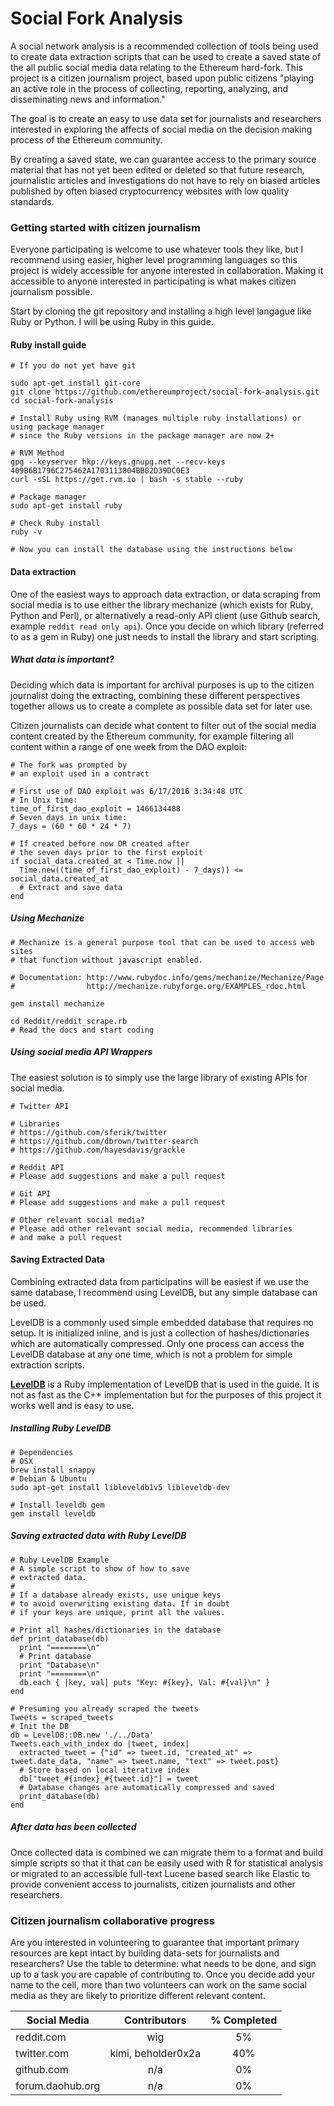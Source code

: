 # Social Fork Analysis
A social network analysis is a recommended collection of tools being used to create data extraction scripts that can be used to create a saved state of the all public social media data relating to the Ethereum hard-fork. This project is a citizen journalism project, based upon public citizens "playing an active role in the process of collecting, reporting, analyzing, and disseminating news and information."

The goal is to create an easy to use data set for journalists and researchers interested in exploring the affects of social media on the decision making process of the Ethereum community.

By creating a saved state, we can guarantee access to the primary source material that has not yet been edited or deleted so that future research, journalistic articles and investigations do not have to rely on biased articles published by often biased cryptocurrency websites with low quality standards.

### Getting started with citizen journalism
Everyone participating is welcome to use whatever tools they like, but I recommend using easier, higher level programming languages so this project is widely accessible for anyone interested in collaboration. Making it accessible to anyone interested in participating is what makes citizen journalism possible. 

Start by cloning the git repository and installing a high level langague like Ruby or Python. I will be using Ruby in this guide.

#### Ruby install guide
````
# If you do not yet have git

sudo apt-get install git-core
git clone https://github.com/ethereumproject/social-fork-analysis.git
cd social-fork-analysis

# Install Ruby using RVM (manages multiple ruby installations) or using package manager
# since the Ruby versions in the package manager are now 2+

# RVM Method
gpg --keyserver hkp://keys.gnupg.net --recv-keys 409B6B1796C275462A1703113804BB82D39DC0E3
curl -sSL https://get.rvm.io | bash -s stable --ruby

# Package manager
sudo apt-get install ruby

# Check Ruby install
ruby -v

# Now you can install the database using the instructions below
````

#### Data extraction 
One of the easiest ways to approach data extraction, or data scraping from social media is to use either the library mechanize (which exists for Ruby, Python and Perl), or alternatively a read-only API client (use Github search, example `reddit read only api`). Once you decide on which library (referred to as a gem in Ruby) one just needs to install the library and start scripting. 

##### What data is important?
Deciding which data is important for archival purposes is up to the citizen journalist doing the extracting, combining these different perspectives together allows us to create a complete as possible data set for later use.

Citizen journalists can decide what content to filter out of the social media content created by the Ethereum community, for example filtering all content within a range of one week from the DAO exploit:

````
# The fork was prompted by
# an exploit used in a contract

# First use of DAO exploit was 6/17/2016 3:34:48 UTC
# In Unix time:
time_of_first_dao_exploit = 1466134488
# Seven days in unix time:
7_days = (60 * 60 * 24 * 7)

# If created before now OR created after
# the seven days prior to the first exploit
if social_data.created_at < Time.now ||
  Time.new((time_of_first_dao_exploit) - 7_days)) <= social_data.created_at
  # Extract and save data
end
````

##### Using Mechanize
````
# Mechanize is a general purpose tool that can be used to access web sites
# that function without javascript enabled.

# Documentation: http://www.rubydoc.info/gems/mechanize/Mechanize/Page
#                http://mechanize.rubyforge.org/EXAMPLES_rdoc.html

gem install mechanize

cd Reddit/reddit_scrape.rb
# Read the docs and start coding
````

##### Using social media API Wrappers
The easiest solution is to simply use the large library of existing APIs for social media.

````
# Twitter API 

# Libraries
# https://github.com/sferik/twitter
# https://github.com/dbrown/twitter-search
# https://github.com/hayesdavis/grackle

# Reddit API
# Please add suggestions and make a pull request

# Git API
# Please add suggestions and make a pull request

# Other relevant social media? 
# Please add other relevant social media, recommended libraries
# and make a pull request
````

#### Saving Extracted Data
Combining extracted data from participatins will be easiest if we use the same database, I recommend using LevelDB, but any simple database can be used.

LevelDB is a commonly used simple embedded database that requires no setup. It is initialized inline, and is just a collection of hashes/dictionaries which are automatically compressed. Only one process can access the LevelDB database at any one time, which is not a problem for simple extraction scripts.

**[LevelDB](https://github.com/DAddYE/leveldb)** is a Ruby implementation of LevelDB that is used in the guide. It is not as fast as the C++ implementation but for the purposes of this project it works well and is easy to use.

##### Installing Ruby LevelDB

````
# Dependencies 
# OSX
brew install snappy
# Debian & Ubuntu
sudo apt-get install libleveldb1v5 libleveldb-dev

# Install leveldb gem
gem install leveldb
````
##### Saving extracted data with Ruby LevelDB

````
# Ruby LevelDB Example 
# A simple script to show of how to save 
# extracted data. 
#
# If a database already exists, use unique keys
# to avoid overwriting existing data. If in doubt
# if your keys are unique, print all the values.

# Print all hashes/dictionaries in the database
def print_database(db)
  print "========\n"
  # Print database
  print "Database\n"
  print "========\n"
  db.each { |key, val| puts "Key: #{key}, Val: #{val}\n" }
end

# Presuming you already scraped the tweets
Tweets = scraped_tweets
# Init the DB
db = LevelDB::DB.new './../Data'
Tweets.each_with_index do |tweet, index|
  extracted_tweet = {"id" => tweet.id, "created_at" => tweet.date_data, "name" => tweet.name, "text" => tweet.post}
  # Store based on local iterative index
  db["tweet_#{index}_#{tweet.id}"] = tweet
  # Database changes are automatically compressed and saved
  print_database(db)
end
````  

##### After data has been collected

Once collected data is combined we can migrate them to a format and build simple scripts so that it that can be easily used with R for statistical analysis or migrated to an accessible full-text Lucene based search like Elastic to provide convenient access to journalists, citizen journalists and other researchers.


### Citizen journalism collaborative progress
Are you interested in volunteering to guarantee that important primary resources are kept intact by building data-sets for journalists and researchers? Use the table to determine: what needs to be done, and sign up to a task you are capable of contributing to. Once you decide add your name to the cell, more than two volunteers can work on the same social media as they are likely to prioritize different relevant content.

| Social Media        | Contributors     | % Completed|
| ------------------- |:----------------:|:----------:|
| reddit.com          | wig              | 5%         |
| twitter.com         | kimi, beholder0x2a             | 40%         |
| github.com          | n/a              | 0%         |
| forum.daohub.org    | n/a              | 0%         |









